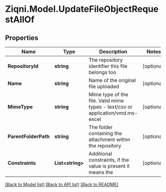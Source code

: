 
# Ziqni.Model.UpdateFileObjectRequestAllOf

## Properties

Name | Type | Description | Notes
------------ | ------------- | ------------- | -------------
**RepositoryId** | **string** | The repository identifier this file belongs too | [optional] 
**Name** | **string** | Name of the original file uploaded | [optional] 
**MimeType** | **string** | Mime type of the file. Valid mime types - text/csv or application/vmd.ms-excel | [optional] 
**ParentFolderPath** | **string** | The folder containing the attachment within the repository | [optional] 
**Constraints** | **List&lt;string&gt;** | Additional constraints, if the value is present it means the | [optional] 

[[Back to Model list]](../README.md#documentation-for-models)
[[Back to API list]](../README.md#documentation-for-api-endpoints)
[[Back to README]](../README.md)

